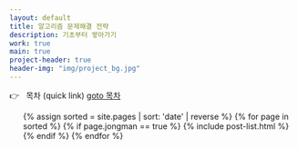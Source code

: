 ```yaml
---
layout: default
title: 알고리즘 문제해결 전략
description: 기초부터 쌓아가기
work: true
main: true
project-header: true
header-img: "img/project_bg.jpg"
---
```


<p class="second-label">
   <span class="label-emoji">
      &#128073;
   </span>
   &nbsp; 목차 (quick link)
   <a href="https://beenpow.github.io/ps/JONGMAN/2019-11-23-Jongman-list/" target="_top">goto 목차</a>
</p>


<ul class="catalogue">
{% assign sorted = site.pages | sort: 'date' | reverse %}
{% for page in sorted %}
{% if page.jongman == true %}
{% include post-list.html %}
{% endif %}
{% endfor %}
</ul>
